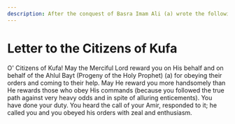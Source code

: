 ```yaml
---
description: After the conquest of Basra Imam Ali (a) wrote the following letter to the citizens of Kufa
---
```


# Letter to the Citizens of Kufa

O' Citizens of Kufa! May the Merciful Lord reward you on His behalf and on behalf of the
Ahlul Bayt (Progeny of the Holy Prophet) (a) for obeying their orders and coming to their
help. May He reward you more handsomely than He rewards those who obey His commands
(because you followed the true path against very heavy odds and in spite of alluring
enticements).
You have done your duty. You heard the call of your Amir, responded to it; he called you and
you obeyed his orders with zeal and enthusiasm.


